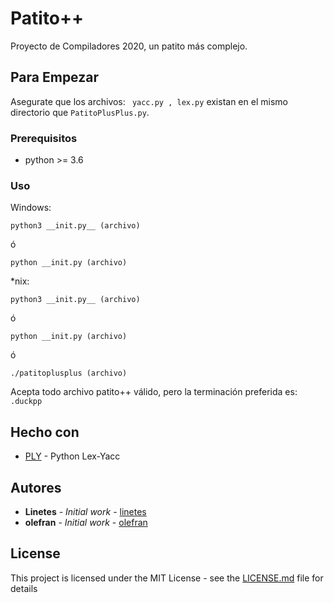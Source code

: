 # Patito++

Proyecto de Compiladores 2020, un patito más complejo.

## Para Empezar

Asegurate que los archivos: ``` yacc.py , lex.py``` existan en el mismo directorio que ```PatitoPlusPlus.py```.

### Prerequisitos

* python >= 3.6

### Uso

Windows:
```
python3 __init.py__ (archivo)
```
ó 
```
python __init.py (archivo)
```

\*nix:
```
python3 __init.py__ (archivo)
```
ó 
```
python __init.py (archivo)
```
ó
```
./patitoplusplus (archivo)
```

Acepta todo archivo patito++ válido, pero la terminación preferida es:  ```.duckpp```

## Hecho con

* [PLY](https://www.dabeaz.com/ply/) - Python Lex-Yacc


## Autores

* **Linetes** - *Initial work* - [linetes](https://github.com/linetes)
* **olefran** - *Initial work* - [olefran](https://github.com/olefran)

## License

This project is licensed under the MIT License - see the [LICENSE.md](LICENSE.md) file for details
